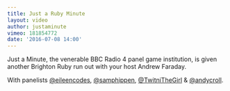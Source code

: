 ```yaml
---
title: Just a Ruby Minute
layout: video
author: justaminute
vimeo: 181854772
date: '2016-07-08 14:00'
---
```


Just a Minute, the venerable BBC Radio 4 panel game institution, is given another Brighton Ruby run out with your host Andrew Faraday.

With panelists [@eileencodes](https://twitter.com/eileencodes), [@samphippen](https://twitter.com/samphippen), [@TwitniTheGirl](https://twitter.com/TwitniTheGirl) & [@andycroll](https://twitter.com/andycroll).
